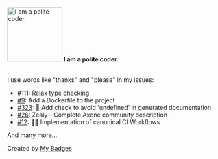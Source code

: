 <img src="https://my-badges.github.io/my-badges/polite-coder.png" alt="I am a polite coder." title="I am a polite coder." width="128">
<strong>I am a polite coder.</strong>
<br><br>

I use words like "thanks" and "please" in my issues:

- <a href="https://github.com/graphql-java-kickstart/graphql-java-tools/issues/111">#111</a>: Relax type checking
- <a href="https://github.com/atextor/owl-cli/issues/9">#9</a>: Add a Dockerfile to the project
- <a href="https://github.com/axone-protocol/contracts/issues/323">#323</a>: 📐 Add check to avoid 'undefined' in generated documentation
- <a href="https://github.com/axone-protocol/marcom-project-kanban/issues/26">#26</a>: Zealy - Complete Axone community description
- <a href="https://github.com/axone-protocol/prolog/issues/12">#12</a>: 👷🏼 Implementation of canonical CI Workflows

 And many more...


Created by <a href="https://github.com/my-badges/my-badges">My Badges</a>